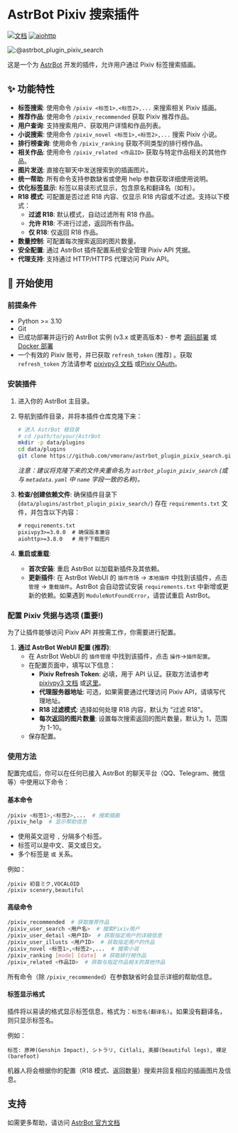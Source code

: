# AstrBot Pixiv 搜索插件

[![文档](https://img.shields.io/badge/AstrBot-%E6%96%87%E6%A1%A3-blue)](https://astrbot.app)
[![aiohttp](https://img.shields.io/pypi/v/aiohttp.svg)](https://pypi.org/project/aiohttp/)

![:@astrbot_plugin_pixiv_search](https://count.getloli.com/get/@astrbot_plugin_pixiv_search?theme=booru-lewd)

这是一个为 [AstrBot](https://astrbot.app) 开发的插件，允许用户通过 Pixiv 标签搜索插画。

## ✨ 功能特性

* **标签搜索**: 使用命令 `/pixiv <标签1>,<标签2>,...` 来搜索相关 Pixiv 插画。
* **推荐作品**: 使用命令 `/pixiv_recommended` 获取 Pixiv 推荐作品。
* **用户查询**: 支持搜索用户、获取用户详情和作品列表。
* **小说搜索**: 使用命令 `/pixiv_novel <标签1>,<标签2>,...` 搜索 Pixiv 小说。
* **排行榜查询**: 使用命令 `/pixiv_ranking` 获取不同类型的排行榜作品。
* **相关作品**: 使用命令 `/pixiv_related <作品ID>` 获取与特定作品相关的其他作品。
* **图片发送**: 直接在聊天中发送搜索到的插画图片。
* **统一帮助**: 所有命令支持参数缺省或使用 help 参数获取详细使用说明。
* **优化标签显示**: 标签以易读形式显示，包含原名和翻译名（如有）。
* **R18 模式**: 可配置是否过滤 R18 内容、仅显示 R18 内容或不过滤。支持以下模式：
  - **过滤 R18**: 默认模式，自动过滤所有 R18 作品。
  - **允许 R18**: 不进行过滤，返回所有作品。
  - **仅 R18**: 仅返回 R18 作品。
* **数量控制**: 可配置每次搜索返回的图片数量。
* **安全配置**: 通过 AstrBot 插件配置系统安全管理 Pixiv API 凭据。
* **代理支持**: 支持通过 HTTP/HTTPS 代理访问 Pixiv API。

## 🚀 开始使用

### 前提条件

* Python >= 3.10
* Git
* 已成功部署并运行的 AstrBot 实例 (v3.x 或更高版本) - 参考 [源码部署](https://astrbot.app/deploy/astrbot/cli.html) 或 [Docker 部署](https://astrbot.app/deploy/astrbot/docker.html)
* 一个有效的 Pixiv 账号，并已获取 `refresh_token` (推荐) 。获取 `refresh_token` 方法请参考 [pixivpy3 文档](https://pypi.org/project/pixivpy3/) 或[Pixiv OAuth](https://gist.github.com/ZipFile/c9ebedb224406f4f11845ab700124362)。

### 安装插件

1. 进入你的 AstrBot 主目录。
2. 导航到插件目录，并将本插件仓库克隆下来：
    ```bash
    # 进入 AstrBot 根目录
    # cd /path/to/your/AstrBot
    mkdir -p data/plugins
    cd data/plugins
    git clone https://github.com/vmoranv/astrbot_plugin_pixiv_search.git
    ```
    *注意：建议将克隆下来的文件夹重命名为 `astrbot_plugin_pixiv_search` (或与 `metadata.yaml` 中 `name` 字段一致的名称)。*

3. **检查/创建依赖文件**: 确保插件目录下 (`data/plugins/astrbot_plugin_pixiv_search/`) 存在 `requirements.txt` 文件，并包含以下内容：
    ```txt:requirements.txt
    # requirements.txt
    pixivpy3>=3.0.0  # 确保版本兼容
    aiohttp>=3.8.0   # 用于下载图片
    ```

4. **重启或重载**:
    * **首次安装**: 重启 AstrBot 以加载新插件及其依赖。
    * **更新插件**: 在 AstrBot WebUI 的 `插件市场` -> `本地插件` 中找到该插件，点击 `管理` -> `重载插件`。AstrBot 会自动尝试安装 `requirements.txt` 中新增或更新的依赖。如果遇到 `ModuleNotFoundError`，请尝试重启 AstrBot。

### 配置 Pixiv 凭据与选项 (重要!)

为了让插件能够访问 Pixiv API 并按需工作，你需要进行配置。

1. **通过 AstrBot WebUI 配置 (推荐)**:
    * 在 AstrBot WebUI 的 `插件管理` 中找到该插件，点击 `操作`->`插件配置`。
    * 在配置页面中，填写以下信息：
        * **Pixiv Refresh Token**: 必填，用于 API 认证。获取方法请参考 [pixivpy3 文档](https://pypi.org/project/pixivpy3/) 或[这里](https://gist.github.com/karakoo/5e7e0b1f3cc74cbcb7fce1c778d3709e)。
        * **代理服务器地址**: 可选，如果需要通过代理访问 Pixiv API，请填写代理地址。
        * **R18 过滤模式**: 选择如何处理 R18 内容，默认为 "过滤 R18"。
        * **每次返回的图片数量**: 设置每次搜索返回的图片数量，默认为 1，范围为 1-10。
    * 保存配置。

### 使用方法

配置完成后，你可以在任何已接入 AstrBot 的聊天平台（QQ、Telegram、微信等）中使用以下命令：

#### 基本命令

```bash
/pixiv <标签1>,<标签2>,...  # 搜索插画
/pixiv_help  # 显示帮助信息
```

*   使用英文逗号 `,` 分隔多个标签。
*   标签可以是中文、英文或日文。
*   多个标签是 `或` 关系。

例如：

```
/pixiv 初音ミク,VOCALOID
/pixiv scenery,beautiful
```

#### 高级命令

```bash
/pixiv_recommended  # 获取推荐作品
/pixiv_user_search <用户名>  # 搜索Pixiv用户
/pixiv_user_detail <用户ID>  # 获取指定用户的详细信息
/pixiv_user_illusts <用户ID>  # 获取指定用户的作品
/pixiv_novel <标签1>,<标签2>,...  # 搜索小说
/pixiv_ranking [mode] [date]  # 获取排行榜作品
/pixiv_related <作品ID>  # 获取与指定作品相关的其他作品
```

所有命令（除 `/pixiv_recommended`）在参数缺省时会显示详细的帮助信息。

#### 标签显示格式

插件将以易读的格式显示标签信息，格式为：`标签名(翻译名)`。如果没有翻译名，则只显示标签名。

例如：
```
标签: 原神(Genshin Impact), シトラリ, Citlali, 美脚(beautiful legs), 裸足(barefoot)
```

机器人将会根据你的配置（R18 模式、返回数量）搜索并回复相应的插画图片及信息。

## 支持

如需更多帮助，请访问 [AstrBot 官方文档](https://astrbot.app/)

